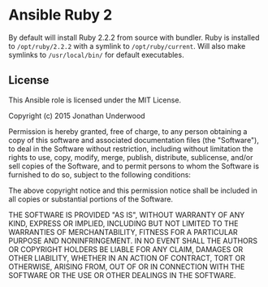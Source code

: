 # Ansible Ruby 2

By default will install Ruby 2.2.2 from source with bundler. Ruby is installed to `/opt/ruby/2.2.2` with a symlink to `/opt/ruby/current`. Will also make symlinks to `/usr/local/bin/` for default executables.

## License

This Ansible role is licensed under the MIT License.

Copyright (c) 2015 Jonathan Underwood

Permission is hereby granted, free of charge, to any person obtaining a copy
of this software and associated documentation files (the "Software"), to deal
in the Software without restriction, including without limitation the rights
to use, copy, modify, merge, publish, distribute, sublicense, and/or sell
copies of the Software, and to permit persons to whom the Software is
furnished to do so, subject to the following conditions:

The above copyright notice and this permission notice shall be included in
all copies or substantial portions of the Software.

THE SOFTWARE IS PROVIDED "AS IS", WITHOUT WARRANTY OF ANY KIND, EXPRESS OR
IMPLIED, INCLUDING BUT NOT LIMITED TO THE WARRANTIES OF MERCHANTABILITY,
FITNESS FOR A PARTICULAR PURPOSE AND NONINFRINGEMENT. IN NO EVENT SHALL THE
AUTHORS OR COPYRIGHT HOLDERS BE LIABLE FOR ANY CLAIM, DAMAGES OR OTHER
LIABILITY, WHETHER IN AN ACTION OF CONTRACT, TORT OR OTHERWISE, ARISING FROM,
OUT OF OR IN CONNECTION WITH THE SOFTWARE OR THE USE OR OTHER DEALINGS IN
THE SOFTWARE.
